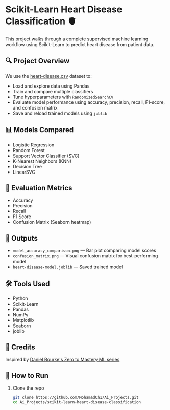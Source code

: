 # Scikit-Learn Heart Disease Classification 🫀

This project walks through a complete supervised machine learning workflow using Scikit-Learn to predict heart disease from patient data.

## 🔍 Project Overview

We use the [heart-disease.csv](https://raw.githubusercontent.com/mrdbourke/zero-to-mastery-ml/master/data/heart-disease.csv) dataset to:

- Load and explore data using Pandas
- Train and compare multiple classifiers
- Tune hyperparameters with `RandomizedSearchCV`
- Evaluate model performance using accuracy, precision, recall, F1-score, and confusion matrix
- Save and reload trained models using `joblib`

## 📊 Models Compared

- Logistic Regression
- Random Forest
- Support Vector Classifier (SVC)
- K-Nearest Neighbors (KNN)
- Decision Tree
- LinearSVC

## 🧪 Evaluation Metrics

- Accuracy
- Precision
- Recall
- F1 Score
- Confusion Matrix (Seaborn heatmap)

## 📁 Outputs

- `model_accuracy_comparison.png` — Bar plot comparing model scores
- `confusion_matrix.png` — Visual confusion matrix for best-performing model
- `heart-disease-model.joblib` — Saved trained model

## 🛠️ Tools Used

- Python
- Scikit-Learn
- Pandas
- NumPy
- Matplotlib
- Seaborn
- joblib

## 📎 Credits

Inspired by [Daniel Bourke's Zero to Mastery ML series](https://github.com/mrdbourke/zero-to-mastery-ml)

## 🚀 How to Run

1. Clone the repo  
   ```bash
   git clone https://github.com/MohamadCh1/Ai_Projects.git
   cd Ai_Projects/scikit-learn-heart-disease-classification

